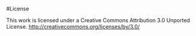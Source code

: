 #License

This work is licensed under a Creative Commons Attribution 3.0 Unported License.
http://creativecommons.org/licenses/by/3.0/


